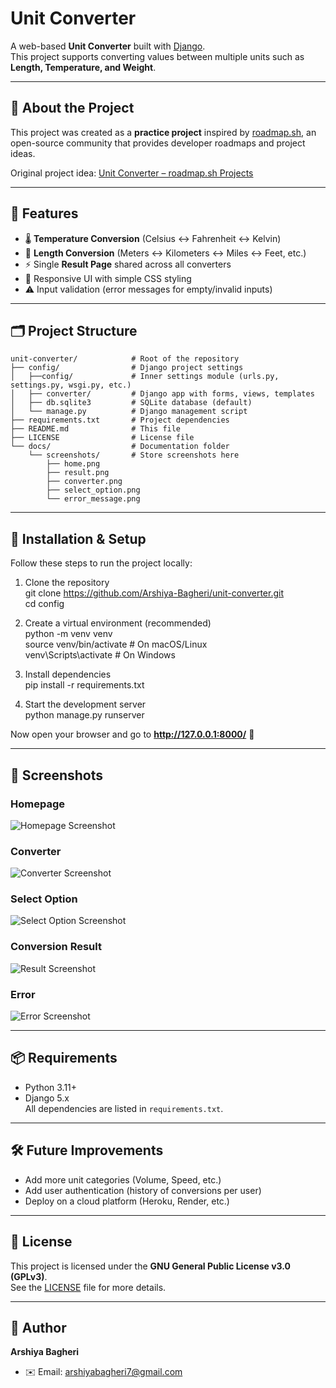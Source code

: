 # Unit Converter

A web-based **Unit Converter** built with [Django](https://www.djangoproject.com/).  
This project supports converting values between multiple units such as **Length, Temperature, and Weight**.  

---

## 📖 About the Project
This project was created as a **practice project** inspired by [roadmap.sh](https://roadmap.sh), an open-source community that provides developer roadmaps and project ideas.  

Original project idea: [Unit Converter – roadmap.sh Projects](https://roadmap.sh/projects/unit-converter)  

---

## 🚀 Features
- 🌡️ **Temperature Conversion** (Celsius ↔ Fahrenheit ↔ Kelvin)  
- 📏 **Length Conversion** (Meters ↔ Kilometers ↔ Miles ↔ Feet, etc.)  
- ⚡ Single **Result Page** shared across all converters  
- 🎨 Responsive UI with simple CSS styling  
- ⚠️ Input validation (error messages for empty/invalid inputs)  

---

## 🗂️ Project Structure
```
unit-converter/            # Root of the repository  
├── config/                # Django project settings  
│   ├──config/             # Inner settings module (urls.py, settings.py, wsgi.py, etc.)  
│   ├── converter/         # Django app with forms, views, templates 
│   ├── db.sqlite3         # SQLite database (default)  
│   └── manage.py          # Django management script  
├── requirements.txt       # Project dependencies  
├── README.md              # This file  
├── LICENSE                # License file
└── docs/                  # Documentation folder
    └── screenshots/       # Store screenshots here
        ├── home.png
        ├── result.png
        ├── converter.png
        ├── select_option.png
        └── error_message.png
```
---

## 🔧 Installation & Setup
Follow these steps to run the project locally:

1. Clone the repository  
   git clone https://github.com/Arshiya-Bagheri/unit-converter.git  
   cd config 

2. Create a virtual environment (recommended)  
   python -m venv venv  
   source venv/bin/activate   # On macOS/Linux  
   venv\Scripts\activate      # On Windows  

3. Install dependencies  
   pip install -r requirements.txt  

4. Start the development server  
   python manage.py runserver  

Now open your browser and go to **http://127.0.0.1:8000/** 🎉  

---

## 📸 Screenshots
### Homepage
![Homepage Screenshot](docs/screenshots/home.png)

### Converter
![Converter Screenshot](docs/screenshots/converter.png)

### Select Option
![Select Option Screenshot](docs/screenshots/select_option.png)

### Conversion Result
![Result Screenshot](docs/screenshots/result.png)

### Error
![Error Screenshot](docs/screenshots/error_message.png) 

---

## 📦 Requirements
- Python 3.11+  
- Django 5.x  
All dependencies are listed in `requirements.txt`.  

---

## 🛠️ Future Improvements
- Add more unit categories (Volume, Speed, etc.)  
- Add user authentication (history of conversions per user)  
- Deploy on a cloud platform (Heroku, Render, etc.)  

---

## 📜 License
This project is licensed under the **GNU General Public License v3.0 (GPLv3)**.  
See the [LICENSE](./LICENSE) file for more details.  

---

## 👤 Author
**Arshiya Bagheri**   
- ✉️ Email: arshiyabagheri7@gmail.com  

